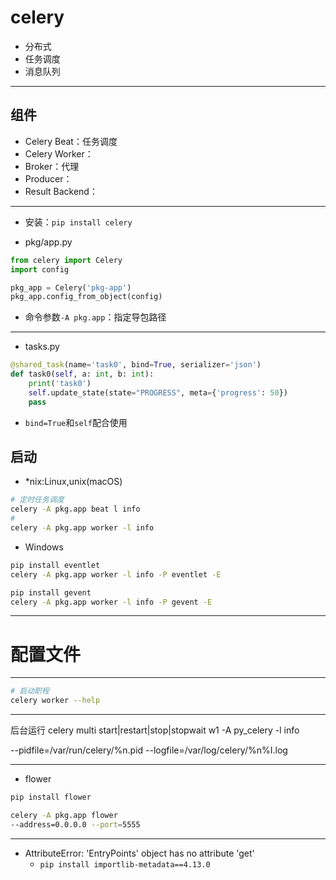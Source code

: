 

# celery

- 分布式
- 任务调度
- 消息队列

---
## 组件

- Celery Beat：任务调度
- Celery Worker：
- Broker：代理
- Producer：
- Result Backend：


---
- 安装：`pip install celery`


- pkg/app.py
```py
from celery import Celery
import config

pkg_app = Celery('pkg-app')
pkg_app.config_from_object(config)

```
- 命令参数`-A pkg.app`：指定导包路径

---
- tasks.py
```py
@shared_task(name='task0', bind=True, serializer='json')
def task0(self, a: int, b: int):
    print('task0')
    self.update_state(state="PROGRESS", meta={'progress': 50})
    pass

```

- `bind=True`和`self`配合使用


## 启动
- *nix:Linux,unix(macOS)
```sh
# 定时任务调度
celery -A pkg.app beat l info
#
celery -A pkg.app worker -l info
```

- Windows
```bat
pip install eventlet
celery -A pkg.app worker -l info -P eventlet -E

pip install gevent
celery -A pkg.app worker -l info -P gevent -E

```

---

# 配置文件



---
```sh
# 启动职程
celery worker --help

```










---

后台运行
celery multi start|restart|stop|stopwait w1 -A py_celery -l info

--pidfile=/var/run/celery/%n.pid
--logfile=/var/log/celery/%n%I.log



---
- flower
```sh
pip install flower

celery -A pkg.app flower
--address=0.0.0.0 --port=5555

```


---

- AttributeError: 'EntryPoints' object has no attribute 'get'
    - `pip install importlib-metadata==4.13.0`







